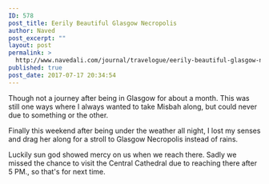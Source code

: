 ```yaml
---
ID: 578
post_title: Eerily Beautiful Glasgow Necropolis
author: Naved
post_excerpt: ""
layout: post
permalink: >
  http://www.navedali.com/journal/travelogue/eerily-beautiful-glasgow-necropolis
published: true
post_date: 2017-07-17 20:34:54
---
```

Though not a journey after being in Glasgow for about a month. This was still one ways where I always wanted to take Misbah along, but could never due to something or the other.

Finally this weekend after being under the weather all night, I lost my senses and drag her along for a stroll to Glasgow Necropolis instead of rains.

Luckily sun god showed mercy on us when we reach there. Sadly we missed the chance to visit the Central Cathedral due to reaching there after 5 PM., so that's for next time.

&nbsp;

&nbsp;